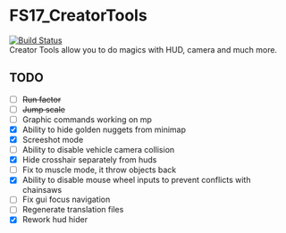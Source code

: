 # FS17_CreatorTools

[![Build Status](https://travis-ci.org/TyKonKet/FS17_CreatorTools.svg?branch=master)](https://travis-ci.org/TyKonKet/FS17_CreatorTools)  
Creator Tools allow you to do magics with HUD, camera and much more.
  
## TODO

- [ ] ~~Run factor~~
- [ ] ~~Jump scale~~
- [ ] Graphic commands working on mp  
- [x] Ability to hide golden nuggets from minimap  
- [x] Screeshot mode  
- [ ] Ability to disable vehicle camera collision
- [x] Hide crosshair separately from huds
- [ ] Fix to muscle mode, it throw objects back
- [x] Ability to disable mouse wheel inputs to prevent conflicts with chainsaws
- [ ] Fix gui focus navigation
- [ ] Regenerate translation files
- [x] Rework hud hider
